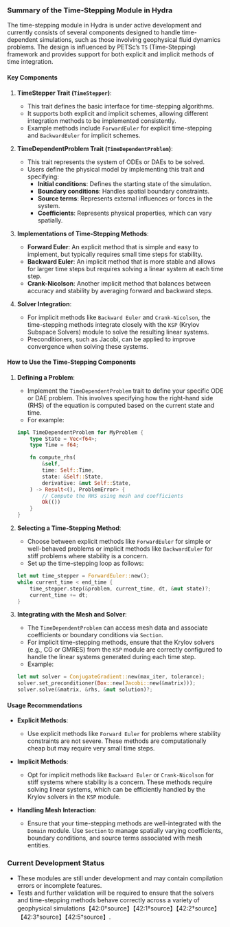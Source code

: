 ### Summary of the Time-Stepping Module in Hydra

The time-stepping module in Hydra is under active development and currently consists of several components designed to handle time-dependent simulations, such as those involving geophysical fluid dynamics problems. The design is influenced by PETSc’s `TS` (Time-Stepping) framework and provides support for both explicit and implicit methods of time integration.

#### Key Components

1. **TimeStepper Trait (`TimeStepper`)**:
   - This trait defines the basic interface for time-stepping algorithms.
   - It supports both explicit and implicit schemes, allowing different integration methods to be implemented consistently.
   - Example methods include `ForwardEuler` for explicit time-stepping and `BackwardEuler` for implicit schemes.

2. **TimeDependentProblem Trait (`TimeDependentProblem`)**:
   - This trait represents the system of ODEs or DAEs to be solved.
   - Users define the physical model by implementing this trait and specifying:
     - **Initial conditions**: Defines the starting state of the simulation.
     - **Boundary conditions**: Handles spatial boundary constraints.
     - **Source terms**: Represents external influences or forces in the system.
     - **Coefficients**: Represents physical properties, which can vary spatially.

3. **Implementations of Time-Stepping Methods**:
   - **Forward Euler**: An explicit method that is simple and easy to implement, but typically requires small time steps for stability.
   - **Backward Euler**: An implicit method that is more stable and allows for larger time steps but requires solving a linear system at each time step.
   - **Crank-Nicolson**: Another implicit method that balances between accuracy and stability by averaging forward and backward steps.

4. **Solver Integration**:
   - For implicit methods like `Backward Euler` and `Crank-Nicolson`, the time-stepping methods integrate closely with the `KSP` (Krylov Subspace Solvers) module to solve the resulting linear systems.
   - Preconditioners, such as Jacobi, can be applied to improve convergence when solving these systems.

#### How to Use the Time-Stepping Components

1. **Defining a Problem**:
   - Implement the `TimeDependentProblem` trait to define your specific ODE or DAE problem. This involves specifying how the right-hand side (RHS) of the equation is computed based on the current state and time.
   - For example:
   ```rust
   impl TimeDependentProblem for MyProblem {
       type State = Vec<f64>;
       type Time = f64;

       fn compute_rhs(
           &self,
           time: Self::Time,
           state: &Self::State,
           derivative: &mut Self::State,
       ) -> Result<(), ProblemError> {
           // Compute the RHS using mesh and coefficients
           Ok(())
       }
   }
   ```

2. **Selecting a Time-Stepping Method**:
   - Choose between explicit methods like `ForwardEuler` for simple or well-behaved problems or implicit methods like `BackwardEuler` for stiff problems where stability is a concern.
   - Set up the time-stepping loop as follows:
   ```rust
   let mut time_stepper = ForwardEuler::new();
   while current_time < end_time {
       time_stepper.step(&problem, current_time, dt, &mut state)?;
       current_time += dt;
   }
   ```

3. **Integrating with the Mesh and Solver**:
   - The `TimeDependentProblem` can access mesh data and associate coefficients or boundary conditions via `Section`.
   - For implicit time-stepping methods, ensure that the Krylov solvers (e.g., CG or GMRES) from the `KSP` module are correctly configured to handle the linear systems generated during each time step.
   - Example:
   ```rust
   let mut solver = ConjugateGradient::new(max_iter, tolerance);
   solver.set_preconditioner(Box::new(Jacobi::new(&matrix)));
   solver.solve(&matrix, &rhs, &mut solution)?;
   ```

#### Usage Recommendations

- **Explicit Methods**:
   - Use explicit methods like `Forward Euler` for problems where stability constraints are not severe. These methods are computationally cheap but may require very small time steps.
   
- **Implicit Methods**:
   - Opt for implicit methods like `Backward Euler` or `Crank-Nicolson` for stiff systems where stability is a concern. These methods require solving linear systems, which can be efficiently handled by the Krylov solvers in the `KSP` module.
   
- **Handling Mesh Interaction**:
   - Ensure that your time-stepping methods are well-integrated with the `Domain` module. Use `Section` to manage spatially varying coefficients, boundary conditions, and source terms associated with mesh entities.

### Current Development Status

- These modules are still under development and may contain compilation errors or incomplete features.
- Tests and further validation will be required to ensure that the solvers and time-stepping methods behave correctly across a variety of geophysical simulations【42:0†source】【42:1†source】【42:2†source】【42:3†source】【42:5†source】.